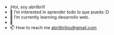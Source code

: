 - ¡Hol, soy abrilbril! 
- 👀 I’m interested in aprender todo lo que pueda :D
- 🌱 I’m currently learning desarrollo web.
- 💞️ 
- 📫 How to reach me abrilbrilnu@gmail.com 

<!---
abrilbril/abrilbril is a ✨ special ✨ repository because its `README.md` (this file) appears on your GitHub profile.
You can click the Preview link to take a look at your changes.
--->
